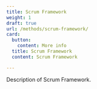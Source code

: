 ```yaml
---
title: Scrum Framework
weight: 1
draft: true
url: /methods/scrum-framework/
card:
  button:
    content: More info
  title: Scrum Framework
  content: Scrum Framework

---
```




Description of Scrum Framework.


